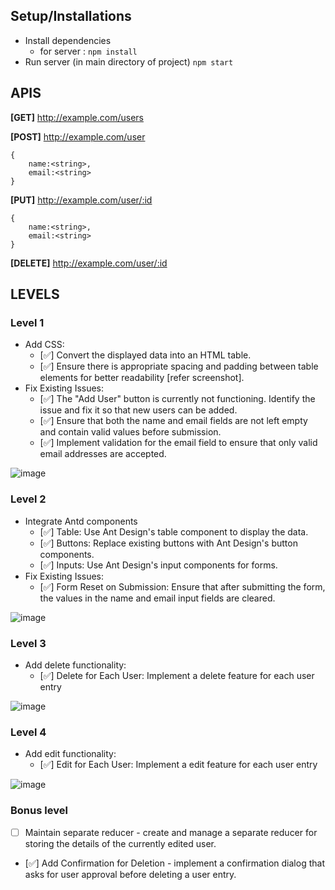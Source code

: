 ## Setup/Installations

- Install dependencies
  - for server : `npm install`
- Run server (in main directory of project) `npm start`

## APIS

**[GET]** http://example.com/users

**[POST]** http://example.com/user

```
{
    name:<string>,
    email:<string>
}
```

**[PUT]** http://example.com/user/:id

```
{
    name:<string>,
    email:<string>
}
```

**[DELETE]** http://example.com/user/:id

## LEVELS

### Level 1

- Add CSS:
  - [✅] Convert the displayed data into an HTML table.
  - [✅] Ensure there is appropriate spacing and padding between table elements for better readability [refer screenshot].
- Fix Existing Issues:
  - [✅] The "Add User" button is currently not functioning. Identify the issue and fix it so that new users can be added.
  - [✅] Ensure that both the name and email fields are not left empty and contain valid values before submission.
  - [✅] Implement validation for the email field to ensure that only valid email addresses are accepted.

![image](https://github.com/impressai/frontend_task/assets/28563570/27ae4e34-0ccb-488f-9215-e95842322b97)

### Level 2

- Integrate Antd components
  - [✅] Table: Use Ant Design's table component to display the data.
  - [✅] Buttons: Replace existing buttons with Ant Design's button components.
  - [✅] Inputs: Use Ant Design's input components for forms.
- Fix Existing Issues:
  - [✅] Form Reset on Submission: Ensure that after submitting the form, the values in the name and email input fields are cleared.

![image](https://github.com/impressai/frontend_task/assets/28563570/65eda298-0f5b-4923-bbcc-45f7caf1b758)

### Level 3

- Add delete functionality:
  - [✅] Delete for Each User: Implement a delete feature for each user entry

![image](https://github.com/impressai/frontend_task/assets/28563570/c3da4f55-6e89-47cc-bbde-35e3c20f80f6)

### Level 4

- Add edit functionality:
  - [✅] Edit for Each User: Implement a edit feature for each user entry

![image](https://github.com/impressai/frontend_task/assets/28563570/67fd80fc-c022-41b3-8f01-de11de046379)

### Bonus level

- [ ] Maintain separate reducer - create and manage a separate reducer for storing the details of the currently edited user.
- [✅] Add Confirmation for Deletion - implement a confirmation dialog that asks for user approval before deleting a user entry.
